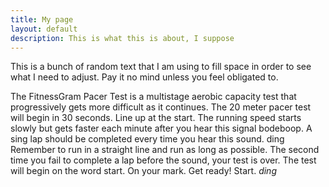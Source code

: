```yaml
---
title: My page
layout: default
description: This is what this is about, I suppose
---
```


This is a bunch of random text that I am using to fill space in order to see what I need to adjust. Pay it no mind unless you feel obligated to.

The FitnessGram Pacer Test is a multistage aerobic capacity test that progressively gets more difficult as it continues. The 20 meter pacer test will begin in 30 seconds. Line up at the start. The running speed starts slowly but gets faster each minute after you hear this signal bodeboop. A sing lap should be completed every time you hear this sound. ding Remember to run in a straight line and run as long as possible. The second time you fail to complete a lap before the sound, your test is over. The test will begin on the word start. On your mark. Get ready!
Start.
*ding* 
